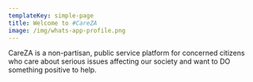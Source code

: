 ```yaml
---
templateKey: simple-page
title: Welcome to #CareZA
image: /img/whats-app-profile.png
---
```


CareZA is a non-partisan, public service platform for concerned citizens who care about serious issues affecting our society and want to DO something positive to help.
